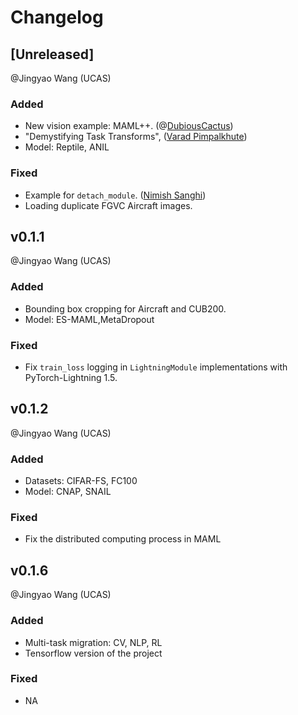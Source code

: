 
# Changelog



## [Unreleased]

@Jingyao Wang (UCAS)

### Added

* New vision example: MAML++. (@[DubiousCactus](https://github.com/DubiousCactus))
* "Demystifying Task Transforms", ([Varad Pimpalkhute](https://github.com/nightlessbaron/))
* Model: Reptile, ANIL

### Fixed

* Example for `detach_module`. ([Nimish Sanghi](https://github.com/nsanghi))
* Loading duplicate FGVC Aircraft images.

## v0.1.1 

@Jingyao Wang (UCAS)

### Added

* Bounding box cropping for Aircraft and CUB200.
* Model: ES-MAML,MetaDropout

### Fixed

* Fix `train_loss` logging in `LightningModule` implementations with PyTorch-Lightning 1.5.

## v0.1.2

@Jingyao Wang (UCAS)

### Added

* Datasets: CIFAR-FS, FC100
* Model: CNAP, SNAIL

### Fixed

* Fix the distributed computing process in MAML

## v0.1.6

@Jingyao Wang (UCAS)

### Added

* Multi-task migration: CV, NLP, RL
* Tensorflow version of the project

### Fixed

* NA

